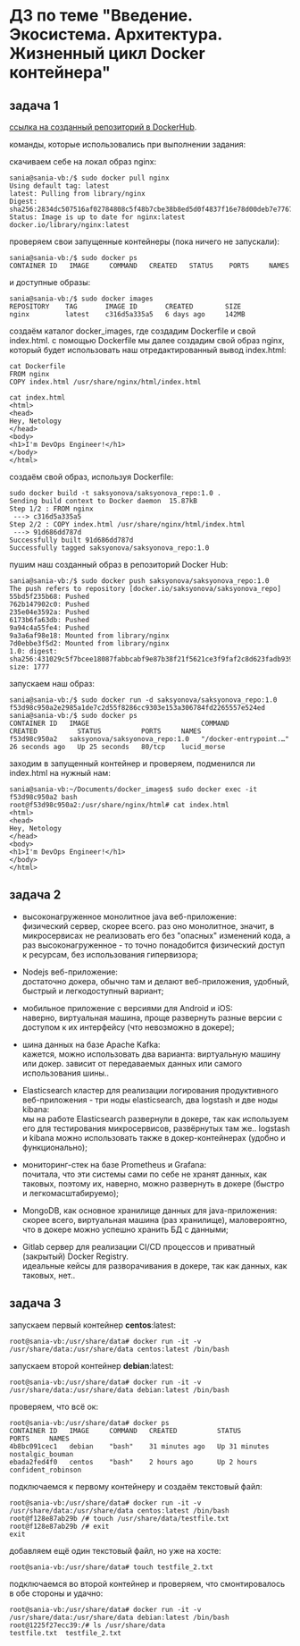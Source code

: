 # ДЗ по теме "Введение. Экосистема. Архитектура. Жизненный цикл Docker контейнера"

## задача 1

[ссылка на созданный репозиторий в DockerHub](
https://hub.docker.com/repository/docker/saksyonova/saksyonova_repo).

команды, которые использовались при выполнении задания:  

скачиваем себе на локал образ nginx:  
```
sania@sania-vb:/$ sudo docker pull nginx
Using default tag: latest
latest: Pulling from library/nginx
Digest: sha256:2834dc507516af02784808c5f48b7cbe38b8ed5d0f4837f16e78d00deb7e7767
Status: Image is up to date for nginx:latest
docker.io/library/nginx:latest
```

проверяем свои запущенные контейнеры (пока ничего не запускали):
```
sania@sania-vb:/$ sudo docker ps
CONTAINER ID   IMAGE     COMMAND   CREATED   STATUS    PORTS     NAMES
```
и доступные образы:
```
sania@sania-vb:/$ sudo docker images
REPOSITORY    TAG       IMAGE ID       CREATED        SIZE
nginx         latest    c316d5a335a5   6 days ago     142MB
```

создаём каталог docker_images, где создадим Dockerfile и свой index.html. c помощью Dockerfile мы далее создадим свой образ nginx, который будет использовать наш отредактированный вывод index.html:  
```
cat Dockerfile
FROM nginx
COPY index.html /usr/share/nginx/html/index.html
```

```
cat index.html
<html>
<head>
Hey, Netology
</head>
<body>
<h1>I'm DevOps Engineer!</h1>
</body>
</html>
```

создаём свой образ, используя Dockerfile:  
```
sudo docker build -t saksyonova/saksyonova_repo:1.0 .
Sending build context to Docker daemon  15.87kB
Step 1/2 : FROM nginx
 ---> c316d5a335a5
Step 2/2 : COPY index.html /usr/share/nginx/html/index.html
 ---> 91d686dd787d
Successfully built 91d686dd787d
Successfully tagged saksyonova/saksyonova_repo:1.0
```

пушим наш созданный образ в репозиторий Docker Hub:  
```
sania@sania-vb:/$ sudo docker push saksyonova/saksyonova_repo:1.0
The push refers to repository [docker.io/saksyonova/saksyonova_repo]
55bd5f235b68: Pushed 
762b147902c0: Pushed 
235e04e3592a: Pushed 
6173b6fa63db: Pushed 
9a94c4a55fe4: Pushed 
9a3a6af98e18: Mounted from library/nginx 
7d0ebbe3f5d2: Mounted from library/nginx 
1.0: digest: sha256:431029c5f7bcee18087fabbcabf9e87b38f21f5621ce3f9faf2c8d623fadb939 size: 1777
```

запускаем наш образ:  
```
sania@sania-vb:/$ sudo docker run -d saksyonova/saksyonova_repo:1.0
f53d98c950a2e2985a1de7c2d55f8286cc9303e153a306784fd2265557e524ed
sania@sania-vb:/$ sudo docker ps
CONTAINER ID   IMAGE                            COMMAND                  CREATED          STATUS          PORTS     NAMES
f53d98c950a2   saksyonova/saksyonova_repo:1.0   "/docker-entrypoint.…"   26 seconds ago   Up 25 seconds   80/tcp    lucid_morse
```

заходим в запущенный контейнер и проверяем, подменился ли index.html на нужный нам:  
```
sania@sania-vb:~/Documents/docker_images$ sudo docker exec -it f53d98c950a2 bash
root@f53d98c950a2:/usr/share/nginx/html# cat index.html
<html>
<head>
Hey, Netology
</head>
<body>
<h1>I'm DevOps Engineer!</h1>
</body>
</html>
```


## задача 2

- высоконагруженное монолитное java веб-приложение:  
	физический сервер, скорее всего. раз оно монолитное, значит, в микросервисах не реализовать его без "опасных" изменений кода, а раз высоконагруженное - то точно понадобится физический доступ к ресурсам, без использования гипервизора;  

- Nodejs веб-приложение:  
	достаточно докера, обычно там и делают веб-приложения, удобный, быстрый и легкодоступный вариант;  

- мобильное приложение c версиями для Android и iOS:  
	наверно, виртуальная машина, проще развернуть разные версии с доступом к их интерфейсу (что невозможно в докере);  

- шина данных на базе Apache Kafka:  
	кажется, можно использовать два варианта: виртуальную машину или докер. зависит от передаваемых данных или самого использования шины..  
	
- Elasticsearch кластер для реализации логирования продуктивного веб-приложения - три ноды elasticsearch, два logstash и две ноды kibana:  
	мы на работе Elasticsearch развернули в докере, так как используем его для тестирования микросервисов, развёрнутых там же.. logstash и kibana можно использовать также в докер-контейнерах (удобно и функционально);  

- мониторинг-стек на базе Prometheus и Grafana:  
	почитала, что эти системы сами по себе не хранят данных, как таковых, поэтому их, наверно, можно развернуть в докере (быстро и легкомасштабируемо);  

- MongoDB, как основное хранилище данных для java-приложения:  
	скорее всего, виртуальная машина (раз хранилище), маловероятно, что в докере можно успешно хранить БД с данными;  

- Gitlab сервер для реализации CI/CD процессов и приватный (закрытый) Docker Registry.  
	идеальные кейсы для разворачивания в докере, так как данных, как таковых, нет..  


## задача 3

запускаем первый контейнер **centos**:latest:
```
root@sania-vb:/usr/share/data# docker run -it -v /usr/share/data:/usr/share/data centos:latest /bin/bash
```

запускаем второй контейнер **debian**:latest:
```
root@sania-vb:/usr/share/data# docker run -it -v /usr/share/data:/usr/share/data debian:latest /bin/bash
```

проверяем, что всё ок:
```
root@sania-vb:/usr/share/data# docker ps
CONTAINER ID   IMAGE     COMMAND   CREATED          STATUS          PORTS     NAMES
4b8bc091cec1   debian    "bash"    31 minutes ago   Up 31 minutes             nostalgic_bouman
ebada2fed4f0   centos    "bash"    2 hours ago      Up 2 hours                confident_robinson
```

подключаемся к первому контейнеру и создаём текстовый файл:
```
root@sania-vb:/usr/share/data# docker run -it -v /usr/share/data:/usr/share/data centos:latest /bin/bash
root@f128e87ab29b /# touch /usr/share/data/testfile.txt
root@f128e87ab29b /# exit
exit
```

добавляем ещё один текстовый файл, но уже на хосте:
```
root@sania-vb:/usr/share/data# touch testfile_2.txt
```

подключаемся во второй контейнер и проверяем, что смонтировалось в обе стороны и удачно:
```
root@sania-vb:/usr/share/data# docker run -it -v /usr/share/data:/usr/share/data debian:latest /bin/bash
root@1225f27ecc39:/# ls /usr/share/data
testfile.txt  testfile_2.txt
```

